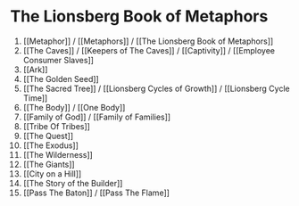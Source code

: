 # The Lionsberg Book of Metaphors

1. [[Metaphor]] / [[Metaphors]] / [[The Lionsberg Book of Metaphors]]  
2. [[The Caves]] / [[Keepers of The Caves]] / [[Captivity]] / [[Employee Consumer Slaves]]   
3. [[Ark]]  
4. [[The Golden Seed]]  
5. [[The Sacred Tree]] / [[Lionsberg Cycles of Growth]] / [[Lionsberg Cycle Time]]   
6. [[The Body]] / [[One Body]]  
7. [[Family of God]] / [[Family of Families]]  
8. [[Tribe Of Tribes]]  
9. [[The Quest]]  
10. [[The Exodus]]  
11. [[The Wilderness]]  
12. [[The Giants]]  
13. [[City on a Hill]]  
14. [[The Story of the Builder]]  
15. [[Pass The Baton]] / [[Pass The Flame]]  